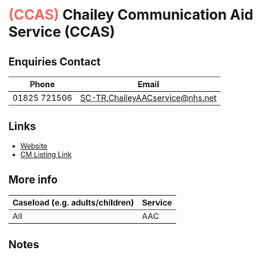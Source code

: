 
# <span style="color:#ff6666;">(CCAS)</span> Chailey Communication Aid Service (CCAS)

## Enquiries Contact
| Phone | Email |
| ----- | ----- |
| 01825 721506 | SC-TR.ChaileyAACservice@nhs.net |

## Links

- [Website](http://www.sussexcommunity.nhs.uk/services/chailey-communication-aidservice.htm)
- [CM Listing Link](http://www.communicationmatters.org.uk/contact-assessment-service/chailey-clinical-services)

## More info
| Caseload (e.g. adults/children) | Service |
| ------------------------------- | ------- |
| All | AAC |


## Notes


